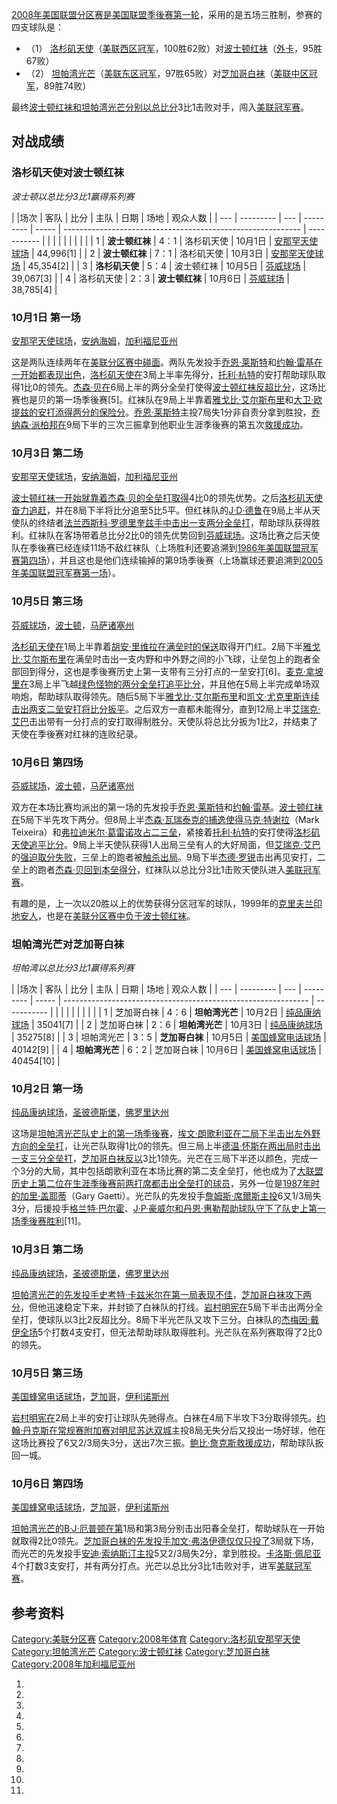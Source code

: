 [2008年](https://zh.wikipedia.org/wiki/2008年美国职棒大联盟球季 "wikilink")[美国联盟分区赛是](https://zh.wikipedia.org/wiki/美国联盟分区赛 "wikilink")[美国联盟季後赛第一轮](https://zh.wikipedia.org/wiki/美国联盟 "wikilink")，采用的是五场三胜制，参赛的四支球队是：

  - （1）
    [洛杉矶天使](https://zh.wikipedia.org/wiki/洛杉矶天使 "wikilink")（[美联西区冠军](https://zh.wikipedia.org/wiki/美国联盟西区 "wikilink")，100胜62败）对[波士顿红袜](https://zh.wikipedia.org/wiki/波士顿红袜 "wikilink")（[外卡](https://zh.wikipedia.org/wiki/外卡 "wikilink")，95胜67败）
  - （2）
    [坦帕湾光芒](https://zh.wikipedia.org/wiki/坦帕湾光芒 "wikilink")（[美联东区冠军](https://zh.wikipedia.org/wiki/美国联盟东区 "wikilink")，97胜65败）对[芝加哥白袜](https://zh.wikipedia.org/wiki/芝加哥白袜 "wikilink")（[美联中区冠军](https://zh.wikipedia.org/wiki/美国联盟中区 "wikilink")，89胜74败）

最终[波士顿红袜和](https://zh.wikipedia.org/wiki/波士顿红袜 "wikilink")[坦帕湾光芒分别以总比分](https://zh.wikipedia.org/wiki/坦帕湾光芒 "wikilink")3比1击败对手，闯入[美联冠军赛](../Page/2008年美国联盟冠军赛.md "wikilink")。

## 对战成绩

### 洛杉矶天使对波士顿红袜

*波士顿以总比分3比1赢得系列赛*

| |场次 | 客队        | 比分  | 主队        | 日期    | 场地                                                          | 观众人数        |
| --- | --------- | --- | --------- | ----- | ----------------------------------------------------------- | ----------- |
|     |           |     |           |       |                                                             |             |
| 1   | **波士顿红袜** | 4：1 | 洛杉矶天使     | 10月1日 | [安那罕天使球场](https://zh.wikipedia.org/wiki/安那罕天使球场 "wikilink") | 44,996\[1\] |
| 2   | **波士顿红袜** | 7：1 | 洛杉矶天使     | 10月3日 | [安那罕天使球场](https://zh.wikipedia.org/wiki/安那罕天使球场 "wikilink") | 45,354\[2\] |
| 3   | **洛杉矶天使** | 5：4 | 波士顿红袜     | 10月5日 | [芬威球场](https://zh.wikipedia.org/wiki/芬威球场 "wikilink")       | 39,067\[3\] |
| 4   | 洛杉矶天使     | 2：3 | **波士顿红袜** | 10月6日 | [芬威球场](https://zh.wikipedia.org/wiki/芬威球场 "wikilink")       | 38,785\[4\] |

### 10月1日 第一场

[安那罕天使球场](https://zh.wikipedia.org/wiki/安那罕天使球场 "wikilink")，[安纳海姆](https://zh.wikipedia.org/wiki/安纳海姆 "wikilink")，[加利福尼亚州](../Page/加利福尼亚州.md "wikilink")

这是两队连续两年在[美联分区赛中碰面](https://zh.wikipedia.org/wiki/美国联盟分区赛 "wikilink")。两队先发投手[乔恩·莱斯特](../Page/乔恩·莱斯特.md "wikilink")和[约翰·雷基在一开始都表现出色](https://zh.wikipedia.org/wiki/约翰·雷基 "wikilink")，[洛杉矶天使在](https://zh.wikipedia.org/wiki/洛杉矶天使 "wikilink")3局上半率先得分，[托利·杭特](../Page/托利·杭特.md "wikilink")的安打帮助球队取得1比0的领先。[杰森·贝在](https://zh.wikipedia.org/wiki/杰森·贝 "wikilink")6局上半的两分全垒打使得[波士顿红袜反超比分](https://zh.wikipedia.org/wiki/波士顿红袜 "wikilink")，这场比赛也是贝的第一场季後赛\[5\]。红袜队在9局上半靠着[雅戈比·艾尔斯布里](../Page/雅戈比·艾尔斯布里.md "wikilink")和[大卫·欧提兹的安打添得两分的保险分](https://zh.wikipedia.org/wiki/大卫·欧提兹 "wikilink")。[乔恩·莱斯特](../Page/乔恩·莱斯特.md "wikilink")主投7局失1分非自责分拿到胜投，[乔纳森·派柏邦在](https://zh.wikipedia.org/wiki/乔纳森·派柏邦 "wikilink")9局下半的三次三振拿到他职业生涯季後赛的第五次[救援成功](../Page/救援成功.md "wikilink")。

### 10月3日 第二场

[安那罕天使球场](https://zh.wikipedia.org/wiki/安那罕天使球场 "wikilink")，[安纳海姆](https://zh.wikipedia.org/wiki/安纳海姆 "wikilink")，[加利福尼亚州](../Page/加利福尼亚州.md "wikilink")

[波士顿红袜一开始就靠着](https://zh.wikipedia.org/wiki/波士顿红袜 "wikilink")[杰森·贝的全垒打取得](https://zh.wikipedia.org/wiki/杰森·贝 "wikilink")4比0的领先优势。之后[洛杉矶天使奋力追赶](https://zh.wikipedia.org/wiki/洛杉矶天使 "wikilink")，并在8局下半将比分追至5比5平。但红袜队的[J·D·德鲁](../Page/J·D·德鲁.md "wikilink")在9局上半从天使队的终结者[法兰西斯科·罗德里奎兹手中击出一支两分全垒打](https://zh.wikipedia.org/wiki/法兰西斯科·罗德里奎兹 "wikilink")，帮助球队获得胜利。红袜队在客场带着总比分2比0的领先优势回到[芬威球场](https://zh.wikipedia.org/wiki/芬威球场 "wikilink")。这场比赛之后天使队在季後赛已经连续11场不敌红袜队（上场胜利还要追溯到[1986年美国联盟冠军赛第四场](https://zh.wikipedia.org/wiki/1986年美国联盟冠军赛 "wikilink")），并且这也是他们连续输掉的第9场季後赛（上场赢球还要追溯到[2005年美国联盟冠军赛第一场](https://zh.wikipedia.org/wiki/2005年美国联盟冠军赛 "wikilink")）。

### 10月5日 第三场

[芬威球场](https://zh.wikipedia.org/wiki/芬威球场 "wikilink")，[波士顿](../Page/波士顿.md "wikilink")，[马萨诸塞州](https://zh.wikipedia.org/wiki/马萨诸塞州 "wikilink")

[洛杉矶天使在](https://zh.wikipedia.org/wiki/洛杉矶天使 "wikilink")1局上半靠着[胡安·里维拉在满垒时的](https://zh.wikipedia.org/wiki/璜·瑞维拉 "wikilink")[保送](../Page/保送.md "wikilink")取得开门红。2局下半[雅戈比·艾尔斯布里](../Page/雅戈比·艾尔斯布里.md "wikilink")在满垒时击出一支内野和中外野之间的小飞球，让垒包上的跑者全部回到得分，这也是季後赛历史上第一支带有三分打点的一垒安打\[6\]。[麦克·拿坡里在](https://zh.wikipedia.org/wiki/麦克·拿坡里 "wikilink")3局上半飞越[绿色怪物的两分全垒打追平比分](https://zh.wikipedia.org/wiki/绿色怪物 "wikilink")，并且他在5局上半完成单场双响炮，帮助球队取得领先。随后5局下半[雅戈比·艾尔斯布里](../Page/雅戈比·艾尔斯布里.md "wikilink")和[凯文·尤克里斯连续击出两支二垒安打将比分扳平](https://zh.wikipedia.org/wiki/凯文·尤克里斯 "wikilink")。之后双方一直都未能得分，直到12局上半[艾瑞克·艾巴](../Page/艾瑞克·艾巴.md "wikilink")击出带有一分打点的安打取得制胜分。天使队将总比分扳为1比2，并结束了天使在季後赛对红袜的连败纪录。

### 10月6日 第四场

[芬威球场](https://zh.wikipedia.org/wiki/芬威球场 "wikilink")，[波士顿](../Page/波士顿.md "wikilink")，[马萨诸塞州](https://zh.wikipedia.org/wiki/马萨诸塞州 "wikilink")

双方在本场比赛均派出的第一场的先发投手[乔恩·莱斯特](../Page/乔恩·莱斯特.md "wikilink")和[约翰·雷基](https://zh.wikipedia.org/wiki/约翰·雷基 "wikilink")。[波士顿红袜在](https://zh.wikipedia.org/wiki/波士顿红袜 "wikilink")5局下半先攻下两分。但8局上半[杰森·瓦瑞泰克的捕逸使得](https://zh.wikipedia.org/wiki/杰森·瓦瑞泰克 "wikilink")[马克·特谢拉](https://zh.wikipedia.org/wiki/马克·特谢拉 "wikilink")（Mark
Teixeira）和[弗拉迪米尔·葛雷诺攻占二三垒](https://zh.wikipedia.org/wiki/弗拉迪米尔·葛雷诺 "wikilink")，紧接着[托利·杭特](../Page/托利·杭特.md "wikilink")的安打使得[洛杉矶天使追平比分](https://zh.wikipedia.org/wiki/洛杉矶天使 "wikilink")。9局上半天使队获得1人出局三垒有人的大好局面，但[艾瑞克·艾巴](../Page/艾瑞克·艾巴.md "wikilink")的[强迫取分失败](https://zh.wikipedia.org/wiki/强迫取分 "wikilink")，三垒上的跑者被[触杀出局](https://zh.wikipedia.org/wiki/触杀 "wikilink")。9局下半[杰德·罗锐](../Page/杰德·罗锐.md "wikilink")击出再见安打，二垒上的跑者[杰森·贝回到本垒得分](https://zh.wikipedia.org/wiki/杰森·贝 "wikilink")，红袜队以总比分3比1击败天使队进入[美联冠军赛](../Page/2008年美国联盟冠军赛.md "wikilink")。

有趣的是，上一次以20胜以上的优势获得分区冠军的球队，1999年的[克里夫兰印地安人](https://zh.wikipedia.org/wiki/克里夫兰印地安人 "wikilink")，也是在[美联分区赛中负于波士顿红袜](https://zh.wikipedia.org/wiki/1999年美国联盟分区赛 "wikilink")。

### 坦帕湾光芒对芝加哥白袜

*坦帕湾以总比分3比1赢得系列赛*

| |场次 | 客队        | 比分  | 主队        | 日期    | 场地                                                            | 观众人数        |
| --- | --------- | --- | --------- | ----- | ------------------------------------------------------------- | ----------- |
|     |           |     |           |       |                                                               |             |
| 1   | 芝加哥白袜     | 4：6 | **坦帕湾光芒** | 10月2日 | [纯品康纳球场](https://zh.wikipedia.org/wiki/纯品康纳球场 "wikilink")     | 35041\[7\]  |
| 2   | 芝加哥白袜     | 2：6 | **坦帕湾光芒** | 10月3日 | [纯品康纳球场](https://zh.wikipedia.org/wiki/纯品康纳球场 "wikilink")     | 35275\[8\]  |
| 3   | 坦帕湾光芒     | 3：5 | **芝加哥白袜** | 10月5日 | [美国蜂窝电话球场](https://zh.wikipedia.org/wiki/美国蜂窝电话球场 "wikilink") | 40142\[9\]  |
| 4   | **坦帕湾光芒** | 6：2 | 芝加哥白袜     | 10月6日 | [美国蜂窝电话球场](https://zh.wikipedia.org/wiki/美国蜂窝电话球场 "wikilink") | 40454\[10\] |

### 10月2日 第一场

[纯品康纳球场](https://zh.wikipedia.org/wiki/纯品康纳球场 "wikilink")，[圣彼德斯堡](https://zh.wikipedia.org/wiki/圣彼德斯堡_\(佛罗里达州\) "wikilink")，[佛罗里达州](../Page/佛罗里达州.md "wikilink")

这场是[坦帕湾光芒队史上的第一场季後赛](https://zh.wikipedia.org/wiki/坦帕湾光芒 "wikilink")，[埃文·朗歌利亚在二局下半击出左外野方向的](https://zh.wikipedia.org/wiki/埃文·朗歌利亚 "wikilink")[全垒打](https://zh.wikipedia.org/wiki/全垒打 "wikilink")，让光芒队取得1比0的领先。但三局上半[德温·怀斯在两出局时击出一支三分全垒打](https://zh.wikipedia.org/wiki/德温·怀斯 "wikilink")，[芝加哥白袜反以](https://zh.wikipedia.org/wiki/芝加哥白袜 "wikilink")3比1领先。光芒在三局下半还以颜色，完成一个3分的大局，其中包括朗歌利亚在本场比赛的第二支全垒打，他也成为了[大联盟历史上第二位在生涯季後赛前两打席都击出全垒打的球员](https://zh.wikipedia.org/wiki/美国职棒大联盟 "wikilink")，另外一位是[1987年时的](https://zh.wikipedia.org/wiki/1987年美国联盟冠军赛 "wikilink")[加里·盖耶蒂](https://zh.wikipedia.org/wiki/加里·盖耶蒂 "wikilink")（Gary
Gaetti）。光芒队的先发投手[詹姆斯·席爾斯主投](https://zh.wikipedia.org/wiki/詹姆斯·席爾斯 "wikilink")6又1/3局失3分，后援投手[格兰特·巴尔霍](https://zh.wikipedia.org/wiki/格兰特·巴尔霍 "wikilink")、[J·P·豪威尔和](https://zh.wikipedia.org/wiki/J·P·豪威尔 "wikilink")[丹恩·惠勒帮助球队守下了队史上第一场季後赛胜利](https://zh.wikipedia.org/wiki/丹恩·惠勒 "wikilink")\[11\]。

### 10月3日 第二场

[纯品康纳球场](https://zh.wikipedia.org/wiki/纯品康纳球场 "wikilink")，[圣彼德斯堡](https://zh.wikipedia.org/wiki/圣彼德斯堡_\(佛罗里达州\) "wikilink")，[佛罗里达州](../Page/佛罗里达州.md "wikilink")

[坦帕湾光芒的先发投手](https://zh.wikipedia.org/wiki/坦帕湾光芒 "wikilink")[史考特·卡兹米尔在第一局表现不佳](https://zh.wikipedia.org/wiki/史考特·卡兹米尔 "wikilink")，[芝加哥白袜攻下两分](https://zh.wikipedia.org/wiki/芝加哥白袜 "wikilink")，但他迅速稳定下来，并封锁了白袜队的打线。[岩村明宪在](https://zh.wikipedia.org/wiki/岩村明宪 "wikilink")5局下半击出两分全垒打，使球队以3比2反超比分。8局下半光芒队又攻下三分。白袜队的[杰梅因·戴伊全场](https://zh.wikipedia.org/wiki/杰梅因·戴伊 "wikilink")5个打数4支安打，但无法帮助球队取得胜利。光芒队在系列赛取得了2比0的领先。

### 10月5日 第三场

[美国蜂窝电话球场](https://zh.wikipedia.org/wiki/美国蜂窝电话球场 "wikilink")，[芝加哥](../Page/芝加哥.md "wikilink")，[伊利诺斯州](https://zh.wikipedia.org/wiki/伊利诺斯州 "wikilink")

[岩村明宪在](https://zh.wikipedia.org/wiki/岩村明宪 "wikilink")2局上半的安打让球队先驰得点。白袜在4局下半攻下3分取得领先。[约翰·丹克斯在常规赛附加赛对](https://zh.wikipedia.org/wiki/约翰·丹克斯 "wikilink")[明尼苏达双城](../Page/明尼苏达双城.md "wikilink")主投8局无失分后又投出一场好球，他在这场比赛投了6又2/3局失3分，送出7次三振。[鲍比·詹克斯救援成功](https://zh.wikipedia.org/wiki/鲍比·詹克斯 "wikilink")，帮助球队扳回一城。

### 10月6日 第四场

[美国蜂窝电话球场](https://zh.wikipedia.org/wiki/美国蜂窝电话球场 "wikilink")，[芝加哥](../Page/芝加哥.md "wikilink")，[伊利诺斯州](https://zh.wikipedia.org/wiki/伊利诺斯州 "wikilink")

[坦帕湾光芒的](https://zh.wikipedia.org/wiki/坦帕湾光芒 "wikilink")[B·J·厄普顿在第](https://zh.wikipedia.org/wiki/B·J·厄普顿 "wikilink")1局和第3局分别击出阳春全垒打，帮助球队在一开始就取得2比0领先。[芝加哥白袜的先发投手](https://zh.wikipedia.org/wiki/芝加哥白袜 "wikilink")[加文·弗洛伊德仅仅只投了](https://zh.wikipedia.org/wiki/加文·弗洛伊德 "wikilink")3局就下场，而光芒的先发投手[安迪·索纳斯汀主投](https://zh.wikipedia.org/wiki/安迪·索纳斯汀 "wikilink")5又2/3局失2分，拿到胜投。[卡洛斯·佩尼亚](../Page/卡洛斯·佩尼亚.md "wikilink")4个打数3支安打，并有两分打点。光芒以总比分3比1击败对手，进军[美联冠军赛](../Page/2008年美国联盟冠军赛.md "wikilink")。

## 参考资料

[Category:美联分区赛](https://zh.wikipedia.org/wiki/Category:美联分区赛 "wikilink")
[Category:2008年体育](https://zh.wikipedia.org/wiki/Category:2008年体育 "wikilink")
[Category:洛杉矶安那罕天使](https://zh.wikipedia.org/wiki/Category:洛杉矶安那罕天使 "wikilink")
[Category:坦帕湾光芒](https://zh.wikipedia.org/wiki/Category:坦帕湾光芒 "wikilink")
[Category:波士顿红袜](https://zh.wikipedia.org/wiki/Category:波士顿红袜 "wikilink")
[Category:芝加哥白袜](https://zh.wikipedia.org/wiki/Category:芝加哥白袜 "wikilink")
[Category:2008年加利福尼亚州](https://zh.wikipedia.org/wiki/Category:2008年加利福尼亚州 "wikilink")

1.
2.
3.
4.
5.
6.
7.
8.
9.
10.
11.